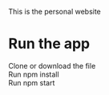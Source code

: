 This is the personal website 
# Run the app
Clone or download the file <br />
Run npm install <br />
Run npm start